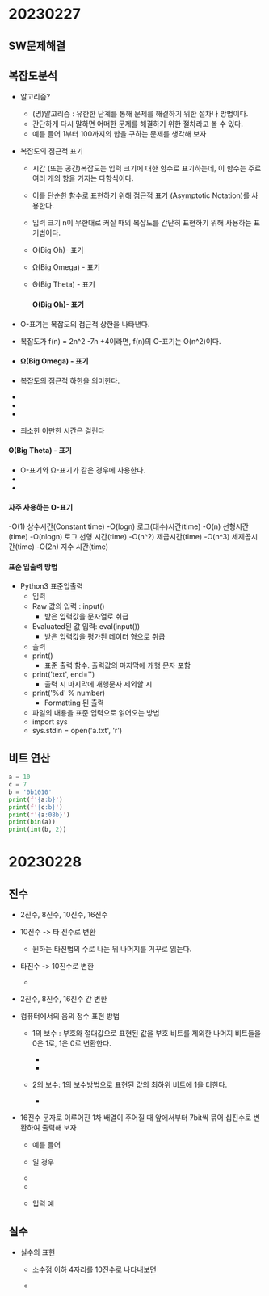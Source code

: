 # 20230227

## SW문제해결

## 복잡도분석

- 알고리즘?
  
  - (명)알고리즘 : 유한한 단계를 통해 문제를 해결하기 위한 절차나 방법이다.
  - 간단하게 다시 말하면 어떠한 문제를 해결하기 위한 절차라고 볼 수 있다.
  - 예를 들어 1부터 100까지의 합을 구하는 문제를 생각해 보자

- 복잡도의 점근적 표기
  
  - 시간 (또는 공간)복잡도는 입력 크기에 대한 함수로 표기하는데, 이 함수는 주로 여러 개의 항을 가지는 다항식이다.
  
  - 이를 단순한 함수로 표현하기 위해 점근적 표기 (Asymptotic Notation)를 사용한다.
  
  - 입력 크기 n이 무한대로 커질 때의 복잡도를 간단히 표현하기 위해 사용하는 표기법이다.
  
  - O(Big Oh)- 표기
  
  - Ω(Big Omega) - 표기
  
  - Θ(Big Theta) - 표기
    
    #### O(Big Oh)- 표기

- O-표기는 복잡도의 점근적 상한을 나타낸다.

- 복잡도가 f(n) = 2n^2 -7n +4이라면, f(n)의 O-표기는 O(n^2)이다.

- #### Ω(Big Omega) - 표기

- 복잡도의 점근적 하한을 의미한다.

- 

- 

- 

- 최소한 이만한 시간은 걸린다

#### Θ(Big Theta) - 표기

- O-표기와 Ω-표기가 같은 경우에 사용한다.
- 
- 

#### 자주 사용하는 O-표기

-O(1) 상수시간(Constant time)
-O(logn) 로그(대수)시간(time)
-O(n) 선형시간(time)
-O(nlogn) 로그 선형 시간(time)
-O(n^2) 제곱시간(time)
-O(n^3) 세제곱시간(time)
-O(2n) 지수 시간(time)

#### 표준 입출력 방법

- Python3 표준입출력
  - 입력
  - Raw 값의 입력 : input()
    - 받은 입력값을 문자열로 취급
  - Evaluated된 값 입력: eval(input())
    - 받은 입력값을 평가된 데이터 형으로 취급
  - 츨력
  - print()
    - 표준 출력 함수. 출력값의 마지막에 개행 문자 포함
  - print('text', end='')
    - 출력 시 마지막에 개행문자 제외할 시
  - print('%d' % number)
    - Formatting 된 출력
  - 파일의 내용을 표준 입력으로 읽어오는 방법
  - import sys
  - sys.stdin = open('a.txt', 'r')

## 비트 연산

```python
a = 10
c = 7
b = '0b1010'
print(f'{a:b}')
print(f'{c:b}')
print(f'{a:08b}')
print(bin(a))
print(int(b, 2))
```

## 

# 20230228

## 진수

- 2진수, 8진수, 10진수, 16진수

- 10진수 -> 타 진수로 변환
  
  - 원하는 타진법의 수로 나눈 뒤 나머지를 거꾸로 읽는다.

- 타진수 -> 10진수로 변환
  
  -  

- 2진수, 8진수, 16진수 간 변환

- 컴퓨터에서의 음의 정수 표현 방법
  
  - 1의 보수 : 부호와 절대값으로 표현된 값을 부호 비트를 제외한 나머지 비트들을 0은 1로, 1은 0로 변환한다.
    
    -  
    
    -  
  
  - 2의 보수: 1의 보수방법으로 표현된 값의 최하위 비트에 1을 더한다.
    
    -  

- 16진수 문자로 이루어진 1차 배열이 주어질 때 앞에서부터 7bit씩 묶어 십진수로 변환하여 출력해 보자 
  
  -  예를 들어 
  
  -  일 경우
    
    -  
    
    -  
  
  -  입력 예
  
  

## 실수

- 실수의 표현
  
  - 소수점 이하 4자리를 10진수로 나타내보면 
  
  - 